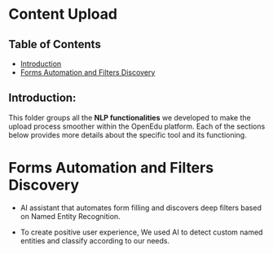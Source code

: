 # Content Upload 
## Table of Contents
- [Introduction](#Introduction)
- [Forms Automation and Filters Discovery](#forms-automation-and-filters-discovery)



## Introduction:

This folder groups all the **NLP functionalities** we developed to make the upload process smoother within the OpenEdu platform. Each of the sections below provides more details about the specific tool and its functioning.

# Forms Automation and Filters Discovery
* AI assistant that automates form filling and discovers deep filters based on Named Entity Recognition.

* To create positive user experience, We used AI to detect custom named entities and classify according to our needs.

